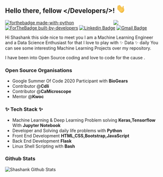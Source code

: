 ## Hello there, fellow </Developers/>! <img src="https://raw.githubusercontent.com/ABSphreak/ABSphreak/master/gifs/Hi.gif" width="30px">


<img align='right' src='https://user-images.githubusercontent.com/5713670/87202985-820dcb80-c2b6-11ea-9f56-7ec461c497c3.gif' width='150"'>

[![forthebadge made-with-python](http://ForTheBadge.com/images/badges/made-with-python.svg)](https://www.python.org/)    [![ForTheBadge built-by-developers](http://ForTheBadge.com/images/badges/built-by-developers.svg)](https://GitHub.com/Naereen/)   [![Linkedin Badge](https://img.shields.io/badge/linkedin-%230077B5.svg?&style=for-the-badge&logo=linkedin&logoColor=white&link=https://www.linkedin.com/in/shashank-jain-6b6322171/)](https://www.linkedin.com/in/shashank-jain-6b6322171/) [![Gmail Badge](https://img.shields.io/badge/GMAIL-c14438?style=flat-square&logo=Gmail&logoColor=white&link=mailto:shashankjain291298@gmail.com)](mailto:shashankjain291298@gmail.com)

Hi Shashank this side nice to meet you I am a Machine Learning Engineer and a Data Science Enthusiast for that I love to play with ✨ Data ✨  daily You can see some interesting Machine Learning Projects over my repository.

I have been into Open Source coding and love to code for the cause .

### Open Source Organisations

* Google Summer Of Code 2020 Participant with **BioGears**
* Contributor @**Cdli**
* Contributor @**CaMicroscope**
* Mentor @**Kwoc**

### ✨ Tech Stack ✨

* Machine Learning & Deep Learning Problem solving **Keras,Tensorflow** With **Jupyter Notebook**
* Developer and Solving daily life problems with **Python**
* Front End Development **HTML,CSS,Bootstrap,JavaScript**
* Back End Development **Flask**
* Linux Shell Scripting with **Bash**

### Github Stats
![Shashank Github Stats](https://github-readme-stats.vercel.app/api?username=Shashankjain12&hide=["issues"]&show_icons=true)

<!--
**Shashankjain12/Shashankjain12** is a ✨ _special_ ✨ repository because its `README.md` (this file) appears on your GitHub profile.

Here are some ideas to get you started:

- 🔭 I’m currently working on ...
- 🌱 I’m currently learning ...
- 👯 I’m looking to collaborate on ...
- 🤔 I’m looking for help with ...
- 💬 Ask me about ...
- 📫 How to reach me: ...
- 😄 Pronouns: ...
- ⚡ Fun fact: ...
-->


